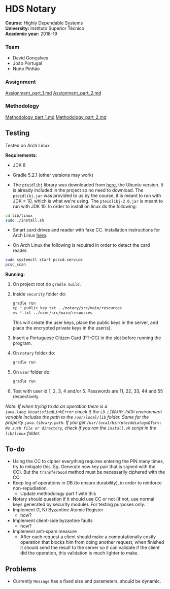 # HDS Notary

**Course:** Highly Dependable Systems  
**University:** Instituto Superior Técnico  
**Academic year:** 2018-19

### Team

- David Gonçalves
- João Portugal
- Nuno Pinhão

### Assignment

[Assignment_part_1.md](documentation/Assignment_part_1.md)
[Assignment_part_2.md](documentation/Assignment_part_2.md)

### Methodology

[Methodology_part_1.md](documentation/Methodology_part_1.md)
[Methodology_part_2.md](documentation/Methodology_part_2.md)

## Testing

Tested on Arch Linux

**Requirements:**

- JDK 8

- Gradle 5.2.1 (other versions may work)

- The `pteidlibj` library was downloaded from [here](https://www.autenticacao.gov.pt/cc-aplicacao), the Ubuntu version. It is already included in the project so no need to download. The `pteidlibj.jar` was provided to us by the course, it is meant to run with JDK < 10, which is what we're using. The `pteidlibj-2.0.jar` is meant to run with JDK 10. In order to install on linux do the following:

```sh
cd lib/linux
sudo ./install.sh
```

- Smart card drives and reader with fake CC. Installation instructions for Arch Linux [here](<https://wiki.archlinux.org/index.php/Smartcards>).

- On Arch Linux the following is required in order to detect the card reader.

```sh
sudo systemctl start pcscd.service
pcsc_scan
```

**Running:**

1. On project root do `gradle build`. 

2. Inside `security` folder do:

    ```sh
    gradle run
    cp *_public_key.txt ../notary/src/main/resources
    mv *.txt ../user/src/main/resources
    ```

    This will create the user keys, place the public keys in the server, and place the encrypted private keys in the user(s).

3. Insert a Portuguese Citizen Card (PT-CC) in the slot before running the program.

4. On `notary` folder do: 

   ```sh
   gradle run
   ```
   
5. On `user` folder do: 

   ```sh
   gradle run
   ```
   
6. Test with user id 1, 2, 3, 4 and/or 5. Passwords are 11, 22, 33, 44 and 55 respectively.

*Note: If when trying to do an operation there is a `java.lang.UnsatisfiedLinkError` check if the `LD_LIBRARY_PATH` environment variable includes the path to the `/usr/local/lib` folder. Same for the property `java.library.path`. If you get `/usr/local/bin/pteiddialogsQTsrv: No such file or directory`, check if you ran the `install.sh` script in the `lib/linux` folder.*

## To-do

- Using the CC to cipher everything requires entering the PIN many times, try to mitigate this. Eg. Generate new key pair that is signed with the CC). But the `transferGood` method must be necessarily ciphered with the CC.
- Keep log of operations in DB (to ensure durability), in order to reinforce non-repudiation.
  - Update methodology part 1 with this
- Notary should question if it should use CC or not (if not, use normal keys generated by security module). For testing purposes only.
- Implement (1, N) Byzantine Atomic Register
  - how?
- Implement client-side byzantine faults
  - how?
- Implement anti-spam measure
  - After each request a client should make a computationally costly operation that blocks him from doing another request, when finished it should send the result to the server so it can validate if the client did the operation, this validation is much lighter to make.

## Problems

- Currently `Message` has a fixed size and parameters, should be dynamic.